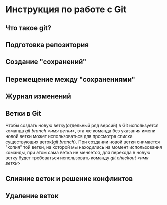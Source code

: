 # Инструкция по работе с Git

## Что такое git?

## Подготовка репозитория

## Создание "сохранений"

## Перемещение между "сохранениями"

## Журнал изменений

## Ветки в Git
Чтобы создать новую ветку(отдельный ряд версий) в Git используется команда *git branch <имя ветки>*, эта же команда без указания имени новой ветки может использоваться для просмотра списка существующих веток(*git branch*). При создании новой ветки снимается "копия" той ветки, на которой мы находились на момент использования команды, при этом сама ветка не меняется, для перехода в новую ветку будет требоваться использовать команду *git checkout <имя ветки>*
## Слияние веток и решение конфликтов

## Удаление веток